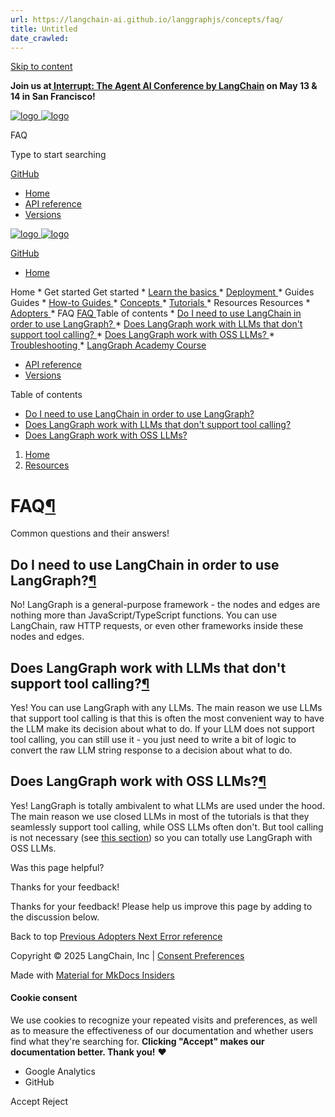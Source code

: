```yaml
---
url: https://langchain-ai.github.io/langgraphjs/concepts/faq/
title: Untitled
date_crawled: 
---
```


[ Skip to content ](https://langchain-ai.github.io/langgraphjs/concepts/faq/#faq)

**Join us at[ Interrupt: The Agent AI Conference by LangChain](https://interrupt.langchain.com/) on May 13 & 14 in San Francisco!**

[ ![logo](https://langchain-ai.github.io/langgraphjs/static/wordmark_dark.svg) ![logo](https://langchain-ai.github.io/langgraphjs/static/wordmark_light.svg) ](https://langchain-ai.github.io/langgraphjs/)

FAQ 

[ ](https://langchain-ai.github.io/langgraphjs/concepts/faq/?q= "Share")

Type to start searching

[ GitHub  ](https://github.com/langchain-ai/langgraphjs "Go to repository")

  * [ Home ](https://langchain-ai.github.io/langgraphjs/)
  * [ API reference ](https://langchain-ai.github.io/langgraphjs/reference/)
  * [ Versions ](https://langchain-ai.github.io/langgraphjs/versions/)



[ ![logo](https://langchain-ai.github.io/langgraphjs/static/wordmark_dark.svg) ![logo](https://langchain-ai.github.io/langgraphjs/static/wordmark_light.svg) ](https://langchain-ai.github.io/langgraphjs/)

[ GitHub  ](https://github.com/langchain-ai/langgraphjs "Go to repository")

  * [ Home  ](https://langchain-ai.github.io/langgraphjs/)

Home 
    * Get started  Get started 
      * [ Learn the basics  ](https://langchain-ai.github.io/langgraphjs/tutorials/quickstart/)
      * [ Deployment  ](https://langchain-ai.github.io/langgraphjs/tutorials/deployment/)
    * Guides  Guides 
      * [ How-to Guides  ](https://langchain-ai.github.io/langgraphjs/how-tos/)
      * [ Concepts  ](https://langchain-ai.github.io/langgraphjs/concepts/)
      * [ Tutorials  ](https://langchain-ai.github.io/langgraphjs/tutorials/)
    * Resources  Resources 
      * [ Adopters  ](https://langchain-ai.github.io/langgraphjs/adopters/)
      * FAQ  [ FAQ  ](https://langchain-ai.github.io/langgraphjs/concepts/faq/) Table of contents 
        * [ Do I need to use LangChain in order to use LangGraph?  ](https://langchain-ai.github.io/langgraphjs/concepts/faq/#do-i-need-to-use-langchain-in-order-to-use-langgraph)
        * [ Does LangGraph work with LLMs that don't support tool calling?  ](https://langchain-ai.github.io/langgraphjs/concepts/faq/#does-langgraph-work-with-llms-that-dont-support-tool-calling)
        * [ Does LangGraph work with OSS LLMs?  ](https://langchain-ai.github.io/langgraphjs/concepts/faq/#does-langgraph-work-with-oss-llms)
      * [ Troubleshooting  ](https://langchain-ai.github.io/langgraphjs/troubleshooting/errors/)
      * [ LangGraph Academy Course  ](https://academy.langchain.com/courses/intro-to-langgraph)
  * [ API reference  ](https://langchain-ai.github.io/langgraphjs/reference/)
  * [ Versions  ](https://langchain-ai.github.io/langgraphjs/versions/)



Table of contents 

  * [ Do I need to use LangChain in order to use LangGraph?  ](https://langchain-ai.github.io/langgraphjs/concepts/faq/#do-i-need-to-use-langchain-in-order-to-use-langgraph)
  * [ Does LangGraph work with LLMs that don't support tool calling?  ](https://langchain-ai.github.io/langgraphjs/concepts/faq/#does-langgraph-work-with-llms-that-dont-support-tool-calling)
  * [ Does LangGraph work with OSS LLMs?  ](https://langchain-ai.github.io/langgraphjs/concepts/faq/#does-langgraph-work-with-oss-llms)



  1. [ Home  ](https://langchain-ai.github.io/langgraphjs/)
  2. [ Resources  ](https://langchain-ai.github.io/langgraphjs/adopters/)



# FAQ[¶](https://langchain-ai.github.io/langgraphjs/concepts/faq/#faq "Permanent link")

Common questions and their answers!

## Do I need to use LangChain in order to use LangGraph?[¶](https://langchain-ai.github.io/langgraphjs/concepts/faq/#do-i-need-to-use-langchain-in-order-to-use-langgraph "Permanent link")

No! LangGraph is a general-purpose framework - the nodes and edges are nothing more than JavaScript/TypeScript functions. You can use LangChain, raw HTTP requests, or even other frameworks inside these nodes and edges.

## Does LangGraph work with LLMs that don't support tool calling?[¶](https://langchain-ai.github.io/langgraphjs/concepts/faq/#does-langgraph-work-with-llms-that-dont-support-tool-calling "Permanent link")

Yes! You can use LangGraph with any LLMs. The main reason we use LLMs that support tool calling is that this is often the most convenient way to have the LLM make its decision about what to do. If your LLM does not support tool calling, you can still use it - you just need to write a bit of logic to convert the raw LLM string response to a decision about what to do.

## Does LangGraph work with OSS LLMs?[¶](https://langchain-ai.github.io/langgraphjs/concepts/faq/#does-langgraph-work-with-oss-llms "Permanent link")

Yes! LangGraph is totally ambivalent to what LLMs are used under the hood. The main reason we use closed LLMs in most of the tutorials is that they seamlessly support tool calling, while OSS LLMs often don't. But tool calling is not necessary (see [this section](https://langchain-ai.github.io/langgraphjs/concepts/faq/#does-langgraph-work-with-llms-that-dont-support-tool-calling)) so you can totally use LangGraph with OSS LLMs.

Was this page helpful? 

Thanks for your feedback! 

Thanks for your feedback! Please help us improve this page by adding to the discussion below. 

Back to top  [ Previous  Adopters  ](https://langchain-ai.github.io/langgraphjs/adopters/) [ Next  Error reference  ](https://langchain-ai.github.io/langgraphjs/troubleshooting/errors/)

Copyright © 2025 LangChain, Inc | [Consent Preferences](https://langchain-ai.github.io/langgraphjs/concepts/faq/#__consent)

Made with [ Material for MkDocs Insiders ](https://squidfunk.github.io/mkdocs-material/)

[ ](https://langchain-ai.github.io/langgraph/ "langchain-ai.github.io") [ ](https://github.com/langchain-ai/langgraphjs "github.com") [ ](https://twitter.com/LangChainAI "twitter.com")

#### Cookie consent

We use cookies to recognize your repeated visits and preferences, as well as to measure the effectiveness of our documentation and whether users find what they're searching for. **Clicking "Accept" makes our documentation better. Thank you!** ❤️

  * Google Analytics 
  * GitHub 



Accept Reject

